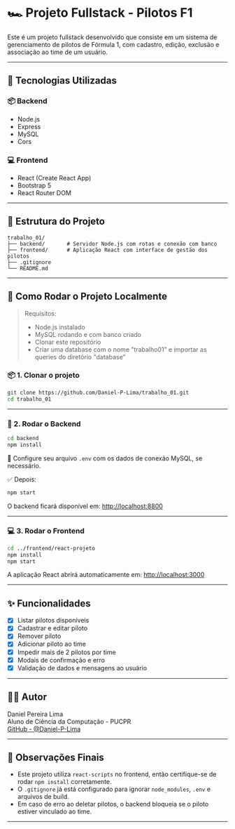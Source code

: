 
# 🏎️ Projeto Fullstack - Pilotos F1

Este é um projeto fullstack desenvolvido que consiste em um sistema de gerenciamento de pilotos de Fórmula 1, com cadastro, edição, exclusão e associação ao time de um usuário.

---

## 🧰 Tecnologias Utilizadas

### 📦 Backend
- Node.js
- Express
- MySQL
- Cors

### 💻 Frontend
- React (Create React App)
- Bootstrap 5
- React Router DOM

---

## 📁 Estrutura do Projeto

```
trabalho_01/
├── backend/       # Servidor Node.js com rotas e conexão com banco
├── frontend/      # Aplicação React com interface de gestão dos pilotos
├── .gitignore
└── README.md
```

---

## 🚀 Como Rodar o Projeto Localmente

> Requisitos:
> - Node.js instalado
> - MySQL rodando e com banco criado
> - Clonar este repositório
> - Criar uma database com o nome "trabalho01" e importar as queries do diretório "database"

### 📦 1. Clonar o projeto

```bash
git clone https://github.com/Daniel-P-Lima/trabalho_01.git
cd trabalho_01
```

---

### 🔧 2. Rodar o Backend

```bash
cd backend
npm install
```

📌 Configure seu arquivo `.env` com os dados de conexão MySQL, se necessário.

✅ Depois:

```bash
npm start
```

O backend ficará disponível em: [http://localhost:8800](http://localhost:8800)

---

### 💻 3. Rodar o Frontend

```bash
cd ../frontend/react-projeto
npm install
npm start
```

A aplicação React abrirá automaticamente em: [http://localhost:3000](http://localhost:3000)

---

## ✨ Funcionalidades

- [x] Listar pilotos disponíveis
- [x] Cadastrar e editar piloto
- [x] Remover piloto
- [x] Adicionar piloto ao time
- [x] Impedir mais de 2 pilotos por time
- [x] Modais de confirmação e erro
- [x] Validação de dados e mensagens ao usuário

---

## 👨‍🏫 Autor

Daniel Pereira Lima  
Aluno de Ciência da Computação - PUCPR  
[GitHub - @Daniel-P-Lima](https://github.com/Daniel-P-Lima)

---

## 📌 Observações Finais

- Este projeto utiliza `react-scripts` no frontend, então certifique-se de rodar `npm install` corretamente.
- O `.gitignore` já está configurado para ignorar `node_modules`, `.env` e arquivos de build.
- Em caso de erro ao deletar pilotos, o backend bloqueia se o piloto estiver vinculado ao time.

---
